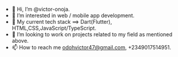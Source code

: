 - 👋 Hi, I’m @victor-onoja.
- 👀 I’m interested in web / mobile app development.
- 🌱 My current tech stack ==> Dart(Flutter), HTML,CSS,JavaScript/TypeScript.
- 💞️ I’m looking to work on projects related to my field as mentioned above.
- 📫 How to reach me odohvictor47@gmail.com, +2349017514951.

<!---
victor-onoja/victor-onoja is a ✨ special ✨ repository because its `README.md` (this file) appears on your GitHub profile.
You can click the Preview link to take a look at your changes.
--->
